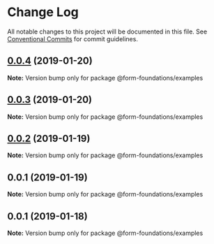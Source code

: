 # Change Log

All notable changes to this project will be documented in this file.
See [Conventional Commits](https://conventionalcommits.org) for commit guidelines.

## [0.0.4](https://github.com/nathanvale/form-foundations/compare/@form-foundations/examples@0.0.3...@form-foundations/examples@0.0.4) (2019-01-20)

**Note:** Version bump only for package @form-foundations/examples





## [0.0.3](https://github.com/nathanvale/form-foundations/compare/@form-foundations/examples@0.0.2...@form-foundations/examples@0.0.3) (2019-01-20)

**Note:** Version bump only for package @form-foundations/examples





## [0.0.2](https://github.com/nathanvale/form-foundations/compare/@form-foundations/examples@0.0.1...@form-foundations/examples@0.0.2) (2019-01-19)

**Note:** Version bump only for package @form-foundations/examples





## 0.0.1 (2019-01-19)

**Note:** Version bump only for package @form-foundations/examples





## 0.0.1 (2019-01-18)

**Note:** Version bump only for package @form-foundations/examples

